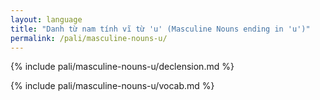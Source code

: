 ```yaml
---
layout: language
title: "Danh từ nam tính vĩ từ 'u' (Masculine Nouns ending in 'u')"
permalink: /pali/masculine-nouns-u/
---
```


{% include pali/masculine-nouns-u/declension.md %}

{% include pali/masculine-nouns-u/vocab.md %}
